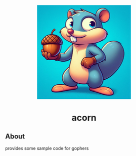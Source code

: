 <div align="center">
<img src="./cover.jpeg" width="auto" height="300px">
<h1>acorn</h1>
</div>

## About

provides some sample code for gophers